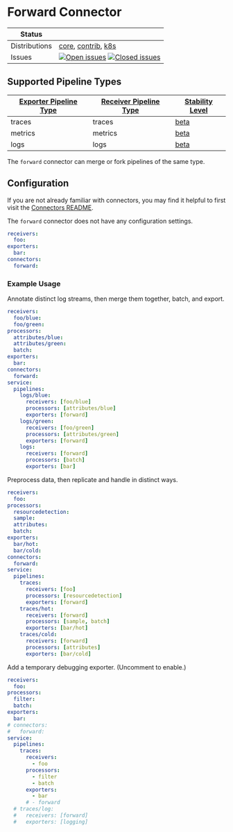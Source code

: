# Forward Connector

<!-- status autogenerated section -->
| Status        |           |
| ------------- |-----------|
| Distributions | [core], [contrib], [k8s] |
| Issues        | [![Open issues](https://img.shields.io/github/issues-search/open-telemetry/opentelemetry-collector-contrib?query=is%3Aissue%20is%3Aopen%20label%3Aconnector%2Fforward%20&label=open&color=orange&logo=opentelemetry)](https://github.com/open-telemetry/opentelemetry-collector-contrib/issues?q=is%3Aopen+is%3Aissue+label%3Aconnector%2Fforward) [![Closed issues](https://img.shields.io/github/issues-search/open-telemetry/opentelemetry-collector-contrib?query=is%3Aissue%20is%3Aclosed%20label%3Aconnector%2Fforward%20&label=closed&color=blue&logo=opentelemetry)](https://github.com/open-telemetry/opentelemetry-collector-contrib/issues?q=is%3Aclosed+is%3Aissue+label%3Aconnector%2Fforward) |

[beta]: https://github.com/open-telemetry/opentelemetry-collector#beta
[core]: https://github.com/open-telemetry/opentelemetry-collector-releases/tree/main/distributions/otelcol
[contrib]: https://github.com/open-telemetry/opentelemetry-collector-releases/tree/main/distributions/otelcol-contrib
[k8s]: https://github.com/open-telemetry/opentelemetry-collector-releases/tree/main/distributions/otelcol-k8s

## Supported Pipeline Types

| [Exporter Pipeline Type] | [Receiver Pipeline Type] | [Stability Level] |
| ------------------------ | ------------------------ | ----------------- |
| traces | traces | [beta] |
| metrics | metrics | [beta] |
| logs | logs | [beta] |

[Exporter Pipeline Type]: https://github.com/open-telemetry/opentelemetry-collector/blob/main/connector/README.md#exporter-pipeline-type
[Receiver Pipeline Type]: https://github.com/open-telemetry/opentelemetry-collector/blob/main/connector/README.md#receiver-pipeline-type
[Stability Level]: https://github.com/open-telemetry/opentelemetry-collector#stability-levels
<!-- end autogenerated section -->

The `forward` connector can merge or fork pipelines of the same type.

## Configuration

If you are not already familiar with connectors, you may find it helpful to first visit the [Connectors README].

The `forward` connector does not have any configuration settings.

```yaml
receivers:
  foo:
exporters:
  bar:
connectors:
  forward:
```

### Example Usage

Annotate distinct log streams, then merge them together, batch, and export.

```yaml
receivers:
  foo/blue:
  foo/green:
processors:
  attributes/blue:
  attributes/green:
  batch:
exporters:
  bar:
connectors:
  forward:
service:
  pipelines:
    logs/blue:
      receivers: [foo/blue]
      processors: [attributes/blue]
      exporters: [forward]
    logs/green:
      receivers: [foo/green]
      processors: [attributes/green]
      exporters: [forward]
    logs:
      receivers: [forward]
      processors: [batch]
      exporters: [bar]
```

Preprocess data, then replicate and handle in distinct ways.

```yaml
receivers:
  foo:
processors:
  resourcedetection:
  sample:
  attributes:
  batch:
exporters:
  bar/hot:
  bar/cold:
connectors:
  forward:
service:
  pipelines:
    traces:
      receivers: [foo]
      processors: [resourcedetection]
      exporters: [forward]
    traces/hot:
      receivers: [forward]
      processors: [sample, batch]
      exporters: [bar/hot]
    traces/cold:
      receivers: [forward]
      processors: [attributes]
      exporters: [bar/cold]
```

Add a temporary debugging exporter. (Uncomment to enable.)

```yaml
receivers:
  foo:
processors:
  filter:
  batch:
exporters:
  bar:
# connectors:
#   forward:
service:
  pipelines:
    traces:
      receivers:
        - foo
      processors:
        - filter
        - batch
      exporters:
        - bar
      # - forward
  # traces/log:
  #   receivers: [forward]
  #   exporters: [logging]
```

[Connectors README]:../README.md
